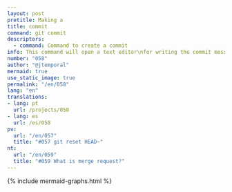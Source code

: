 ```yaml
---
layout: post
pretitle: Making a
title: commit
command: git commit
descriptors:
  - command: Command to create a commit
info: This command will open a text editor\nfor writing the commit message
number: "058"
author: "@jtemporal"
mermaid: true
use_static_image: true
permalink: "/en/058"
lang: "en"
translations:
- lang: pt
  url: /projects/058
- lang: es
  url: /es/058
pv:
  url: "/en/057"
  title: "#057 git reset HEAD~"
nt:
  url: "/en/059"
  title: "#059 What is merge request?"
---
```


{% include mermaid-graphs.html %}